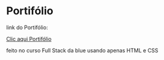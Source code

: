 # Portifólio

link do Portifólio:

<a href="https://atilamariano.github.io/Portifolio/" target="_blank" > Clic aqui Portifólio </a>

feito no curso Full Stack da blue usando apenas HTML e CSS
